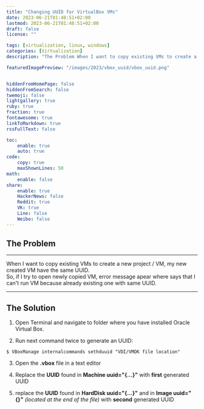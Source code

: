 ```yaml
---
title: "Changing UUID for VirtualBox VMs"
date: 2023-06-21T01:48:51+02:00
lastmod: 2023-06-21T01:48:51+02:00
draft: false
license: ""

tags: [virtualization, linux, windows]
categories: [Virtualization]
description: "The Problem When I want to copy existing VMs to create a new project / VM, my new created VM have..."

featuredImagePreview: "/images/2023/vbox_uuid/vbox_uuid.png"


hiddenFromHomePage: false
hiddenFromSearch: false
twemoji: false
lightgallery: true
ruby: true
fraction: true
fontawesome: true
linkToMarkdown: true
rssFullText: false

toc:
    enable: true
    auto: true
code:
    copy: true
    maxShownLines: 50
math:
    enable: false
share:
    enable: true
    HackerNews: false
    Reddit: true
    VK: true
    Line: false
    Weibo: false
---
```


## The Problem

---

When I want to copy existing VMs to create a new project / VM, my new created VM have the same UUID.   
So, if I try to open newly copied VM, error message apear where says that I can't run VM because already existing one with same UUID.   

---

## The Solution

1. Open Terminal and navigate to folder where you have installed Oracle Virtual Box. 

2. Run next command twice to generate an UUID:

```shell
$ VBoxManage internalcommands sethduuid "VDI/VMDK file location"
```

3. Open the **.vbox** file in a text editor

4. Replace the **UUID** found in **Machine uuid="{...}"** with **first** generated UUID

5. replace the **UUID** found in **HardDisk uuid="{...}"** and in **Image uuid="{}"** *(located at the end of the file)* with **second** generated UUID